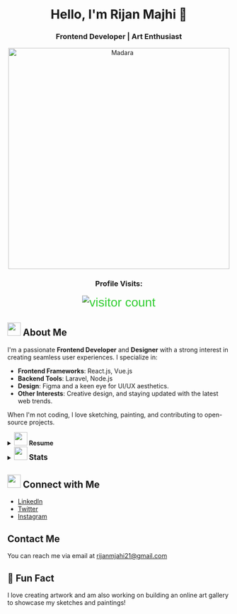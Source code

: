 <div align="center">
  
# Hello, I'm Rijan Majhi 👋  
### Frontend Developer | Art Enthusiast  

<img src="https://media1.giphy.com/media/v1.Y2lkPTc5MGI3NjExMzNhbWZwMXdnaXpyN2Jsam1ocmQwY3YzeTVsMGJ1eWQ5aGs3YmJlbSZlcD12MV9pbnRlcm5hbF9naWZfYnlfaWQmY3Q9Zw/BaLggE7K8JBXa/giphy.gif" alt="Madara" width="500">

### Profile Visits:
<span style="font-family: 'Digital-7', sans-serif; font-size: 2em; color: #32CD32;">
  <img src="https://profile-counter.glitch.me/rijanmajhi21/count.svg" alt="visitor count">
</span>

</div>

<div align="left">
  
## <img src="https://media.giphy.com/media/hvRJCLFzcasrR4ia7z/giphy.gif" width="30"> About Me
I'm a passionate **Frontend Developer** and **Designer** with a strong interest in creating seamless user experiences. I specialize in:

- **Frontend Frameworks**: React.js, Vue.js
- **Backend Tools**: Laravel, Node.js
- **Design**: Figma and a keen eye for UI/UX aesthetics.
- **Other Interests**: Creative design, and staying updated with the latest web trends.

When I'm not coding, I love sketching, painting, and contributing to open-source projects.

<details>
  <summary><img src="https://media0.giphy.com/media/v1.Y2lkPTc5MGI3NjExMzMzYmprZjNpNnJ2cnFhcTF1MmwzczZ4ZnBzMnU3MjB0MWl4NnY1dyZlcD12MV9pbnRlcm5hbF9naWZfYnlfaWQmY3Q9cw/eJEvETAuEly6H7jGaR/giphy.gif" width="30"> <b>Resume</b></span></summary>
  
  ### Experiences
  - **Frontend Developer Intern** at Bookmundi (November, 2024 - Present)
    - Built reusable UI components and fixed bugs in the company's primary platform.
    
  - **UI/UX Designer** at Darvis Studios (December, 2022 - April, 2023)
    - Designed KYC platform.
    - Information architecture and mind maps for the system.
    - Newsletter template for Kindship.
   
  - **Itinerary Map Tagging** at Bookmundi (July, 2018 - Present)
    - Experienced in itinerary and map tagging.
    - Knowledge of CO2 tagging.

  ### Education
  - **Bachelor's in Information Management** NCCS College (2020 - Present) GPA: 3.90
  - **Higher Education** NIST College (2018- 2020) GPA: 3.69
  - **Secondary School** Adarsha Yog Hari Secondary School (2006 - 2018) GPA: 3.70
</details>

<details>
  <summary><img src="https://media3.giphy.com/media/v1.Y2lkPTc5MGI3NjExNjBwYnA3Y3FzOW5pNjdsMjJreXlnbnd3b3JwZnE3YmUycDV5N2wwdCZlcD12MV9pbnRlcm5hbF9naWZfYnlfaWQmY3Q9cw/8ekmDODACSSXxWuBRz/giphy.gif" width="30"> <span style="font-size: 1.2em;"><b>Stats</b></span></summary>
  
  ![Rijan's GitHub Stats](https://github-readme-stats.vercel.app/api?username=rijanmajhi21&show_icons=true&theme=radical)
  
</details>

## <img src="https://media2.giphy.com/media/v1.Y2lkPTc5MGI3NjExbDl2cmVxZGZudDE2dDRodnY5NHo3NjJtNHcxaW9jNzFyOGl3a3ZxMyZlcD12MV9pbnRlcm5hbF9naWZfYnlfaWQmY3Q9cw/iJ2FSgK7EzbGY5ipdV/giphy.gif" width="30"> Connect with Me
- [LinkedIn](https://www.linkedin.com/in/rijanmajhi/)
- [Twitter](https://twitter.com/rijanmajhi)
- [Instagram](https://www.instagram.com/rijanmajhi)

##  Contact Me
You can reach me via email at [rijanmjahi21@gmail.com](mailto:rijanmjahi21@gmail.com)

## 📝 Fun Fact
I love creating artwork and am also working on building an online art gallery to showcase my sketches and paintings!

</div>

